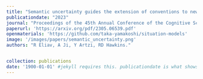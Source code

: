 ```yaml
---
title: "Semantic uncertainty guides the extension of conventions to new referents."
publicationdate: "2023"
journal: "Proceedings of the 45th Annual Conference of the Cognitive Science Society."
paperurl: 'https://arxiv.org/pdf/2305.06539.pdf'
openmaterials: 'https://github.com/taka-yamakoshi/situation-models'
image: '/images/papers/semantic_uncertainty.png'
authors: "R Eliav, A Ji, Y Artzi, RD Hawkins."


collection: publications
date: '1900-01-01' #jekyll requires this. publicationdate is what shows up
---
```


